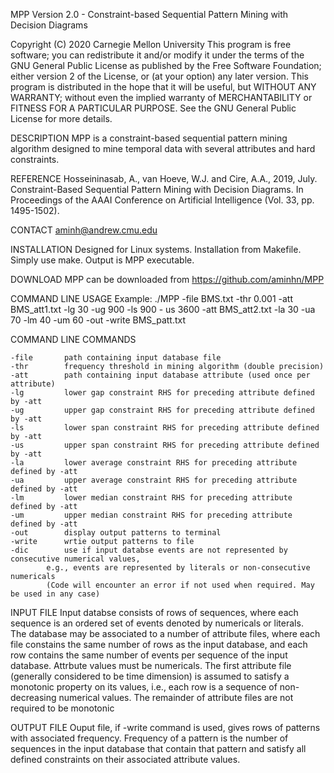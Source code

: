 MPP Version 2.0 - Constraint-based Sequential Pattern Mining with Decision Diagrams

Copyright (C) 2020 Carnegie Mellon University
This program is free software; you can redistribute it and/or modify it under the terms of the GNU General Public License
as published by the Free Software Foundation; either version 2 of the License, or (at your option) any later version.
This program is distributed in the hope that it will be useful, but WITHOUT ANY WARRANTY; without even the implied 
warranty of MERCHANTABILITY or FITNESS FOR A PARTICULAR PURPOSE.  See the GNU General Public License for more details.

DESCRIPTION
    MPP is a constraint-based sequential pattern mining algorithm designed to mine temporal data with several attributes and hard constraints.
    	
REFERENCE
    Hosseininasab, A., van Hoeve, W.J. and Cire, A.A., 2019, July. 
    Constraint-Based Sequential Pattern Mining with Decision Diagrams. 
    In Proceedings of the AAAI Conference on Artificial Intelligence (Vol. 33, pp. 1495-1502).

CONTACT
    aminh@andrew.cmu.edu

INSTALLATION
    Designed for Linux systems. Installation from Makefile. Simply use make. Output is MPP executable.

DOWNLOAD
    MPP can be downloaded from https://github.com/aminhn/MPP

COMMAND LINE USAGE
    Example: ./MPP -file BMS.txt -thr 0.001 -att BMS_att1.txt -lg 30 -ug 900 -ls 900 - us 3600 -att BMS_att2.txt -la 30 -ua 70 -lm 40 -um 60 -out -write BMS_patt.txt

COMMAND LINE COMMANDS
	
	-file		path containing input database file
	-thr		frequency threshold in mining algorithm (double precision)
	-att		path containing input database attribute (used once per attribute)
	-lg 		lower gap constraint RHS for preceding attribute defined by -att
	-ug 		upper gap constraint RHS for preceding attribute defined by -att
	-ls 		lower span constraint RHS for preceding attribute defined by -att
	-us 		upper span constraint RHS for preceding attribute defined by -att
	-la 		lower average constraint RHS for preceding attribute defined by -att
	-ua 		upper average constraint RHS for preceding attribute defined by -att
	-lm 		lower median constraint RHS for preceding attribute defined by -att
	-um 		upper median constraint RHS for preceding attribute defined by -att
	-out		display output patterns to terminal
	-write		wrtie output patterns to file
	-dic		use if input databse events are not represented by consecutive numerical values, 
			e.g., events are represented by literals or non-consecutive numericals 
			(Code will encounter an error if not used when required. May be used in any case)

INPUT FILE 
    Input databse consists of rows of sequences, where each sequence is an ordered set of events denoted by numericals or literals. 	
    The database may be associated to a number of attribute files, where each file constains the same number of rows as the input 	     database, and each row contains the same number of events per sequence of the input database. Attrbute values must be numericals.
    The first attribute file (generally considered to be time dimension) is assumed to satisfy a monotonic property on its values, i.e.,     each row is a sequence of non-decreasing numerical values. The remainder of attribute files are not required to be monotonic

OUTPUT FILE
    Ouput file, if -write command is used, gives rows of patterns with associated frequency. Frequency of a pattern is the number of sequences 
    in the input database that contain that pattern and satisfy all defined constraints on their associated attribute values.
